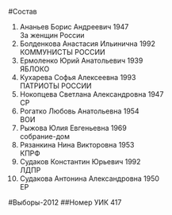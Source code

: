 #Состав
1. Ананьев Борис Андреевич 1947   
    За женщин России
2. Болденкова Анастасия Ильинична 1992   
    КОММУНИСТЫ РОССИИ
3. Ермоленко Юрий Анатольевич 1939   
    ЯБЛОКО
4. Кухарева Софья Алексеевна 1993   
    ПАТРИОТЫ РОССИИ
5. Нокопцева Светлана Александровна 1947   
    СР
6. Рогатко Любовь Анатольевна 1954   
    ВОИ
7. Рыжова Юлия Евгеньевна 1969   
    собрание-дом
8. Рязанкина Нина Викторовна 1953   
    КПРФ
9. Судаков Константин Юрьевич 1992   
    ЛДПР
10. Судакова Антонина Александровна 1950   
    ЕР

#Выборы-2012
##Номер УИК
417